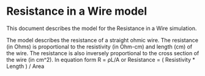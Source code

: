 # Resistance in a Wire model

This document describes the model for the Resistance in a Wire simulation.<br>

The model describes the resistance of a straight ohmic wire. The resistance (in Ohms) is proportional to the resistivity (in Ohm-cm) and length (cm) of the wire.
The resistance is also inversely proportional to the cross section of the wire (in cm^2). In equation form 
R = ρL/A or
Resistance = ( Resistivity * Length ) / Area

